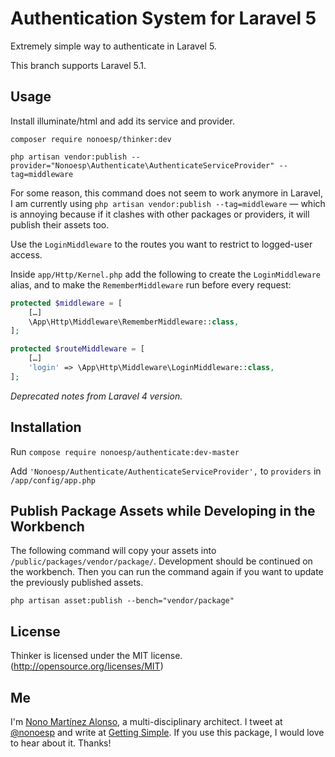 # Authentication System for Laravel 5

Extremely simple way to authenticate in Laravel 5.

This branch supports Laravel 5.1.

## Usage

Install illuminate/html and add its service and provider.

	composer require nonoesp/thinker:dev

	php artisan vendor:publish --provider="Nonoesp\Authenticate\AuthenticateServiceProvider" --tag=middleware

For some reason, this command does not seem to work anymore in Laravel, I am currently using `php artisan vendor:publish --tag=middleware` — which is annoying because if it clashes with other packages or providers, it will publish their assets too.

Use the `LoginMiddleware` to the routes you want to restrict to logged-user access.

Inside `app/Http/Kernel.php` add the following to create the `LoginMiddleware` alias, and to make the `RememberMiddleware` run before every request:

```php
protected $middleware = [
    […]
	\App\Http\Middleware\RememberMiddleware::class,
];

protected $routeMiddleware = [
    […]
    'login' => \App\Http\Middleware\LoginMiddleware::class,
];
```

*Deprecated notes from Laravel 4 version.*

## Installation

Run `compose require nonoesp/authenticate:dev-master`

Add `'Nonoesp/Authenticate/AuthenticateServiceProvider',` to `providers` in `/app/config/app.php`

## Publish Package Assets while Developing in the Workbench

The following command will copy your assets into `/public/packages/vendor/package/`. Development should be continued on the workbench. Then you can run the command again if you want to update the previously published assets.

`php artisan asset:publish --bench="vendor/package"`

## License

Thinker is licensed under the MIT license. (http://opensource.org/licenses/MIT)

## Me

I'm [Nono Martínez Alonso](http://nono.ma), a multi-disciplinary architect. I tweet at [@nonoesp](http://www.twitter.com/nonoesp) and write at [Getting Simple](http://gettingsimple.com/). If you use this package, I would love to hear about it. Thanks!